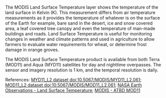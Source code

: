 The MODIS Land Surface Temperature layer shows the temperature of the land surface in Kelvin (K). This measurement differs from air temperature measurements as it provides the temperature of whatever is on the surface of the Earth for example, bare sand in the desert, ice and snow covered area, a leaf covered tree canopy and even the temperature of man-made buildings and roads. Land Surface Temperature is useful for monitoring changes in weather and climate patterns and used in agriculture to allow farmers to evaluate water requirements for wheat, or determine frost damage in orange groves.

The MODIS Land Surface Temperature product is available from both Terra (MOD11) and Aqua (MYD11) satellites for day and nighttime overpasses. The sensor and imagery resolution is 1 km, and the temporal resolution is daily.

References: [MYD11_L2 dataset doi:10.5067/MODIS/MYD11_L2.061](https://doi.org/10.5067/MODIS/MYD11_L2.061); [MOD11_L2 dataset doi:10.5067/MODIS/MOD11_L2.061](https://doi.org/10.5067/MODIS/MOD11_L2.061); [NASA Earth Observations - Land Surface Temperature](https://neo.sci.gsfc.nasa.gov/view.php?datasetId=MOD11C1_M_LSTDA); [MODIS - ATBD MOD11](https://modis.gsfc.nasa.gov/data/atbd/atbd_mod11.pdf)
